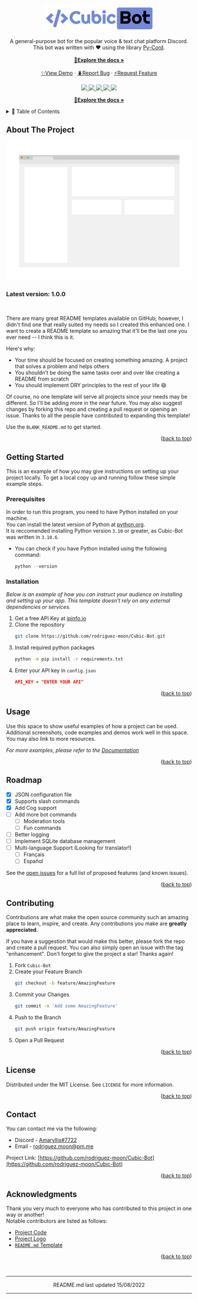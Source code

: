<!--
README template credit:
https://github.com/othneildrew/Best-README-Template
-->

<a name="readme-top"></a>



<!-- PROJECT LOGO -->
<br />
<div align="center">
  <a href="https://github.com/rodriguez-moon/Cubic-Bot">
    <img src="images/logo.png" alt="Logo">
  </a>

  <p align="center">
    A general-purpose bot for the popular voice &amp; text chat platform Discord.
    <br />
    This bot was written with ❤️ using the library <a href="https://pycord.dev/">Py-Cord</a>.
    <br></br>
    <a href="./docs/DOCS.md"><strong>📄Explore the docs »</strong></a>
    <br></br>
    <a href="https://github.com/rodriguez-moon/Cubic-Bot">✨View Demo</a>
    ·
    <a href="https://github.com/rodriguez-moon/Cubic-Bot/issues">🪲Report Bug</a>
    ·
    <a href="https://github.com/rodriguez-moon/Cubic-Bot/issues">⚡Request Feature</a>
    <br></br>
	<a href=https://github.com/rodriguez-moon/Cubic-Bot/graphs/contributors> 
        <img src=https://img.shields.io/github/contributors/rodriguez-moon/Cubic-Bot.svg> 
    </a>
	<a href="https://github.com/rodriguez-moon/Cubic-Bot/network/members"> 
        <img src="https://img.shields.io/github/forks/rodriguez-moon/Cubic-Bot.svg"> 
    </a>
    <a href="https://github.com/rodriguez-moon/Cubic-Bot/stargazers"> 
        <img src="https://img.shields.io/github/stars/rodriguez-moon/Cubic-Bot.svg?color=yellow"> 
    </a>
    <a href="https://github.com/rodriguez-moon/Cubic-Bot/issues">
        <img src="https://img.shields.io/github/issues/rodriguez-moon/Cubic-Bot.svg"> 
    </a>
    <a href="https://github.com/rodriguez-moon/Cubic-Bot/blob/master/LICENSE"> 
        <img src="https://img.shields.io/github/license/rodriguez-moon/Cubic-Bot.svg"> 
    </a>
  </p>

  <!--
  <h3 align="center">Cubic-Bot</h3>
  -->
  [📄**Explore the docs »**](./docs/DOCS.md)


</div>



<!-- TABLE OF CONTENTS -->
<details>
  <summary>🔗 Table of Contents</summary>
  <ol>
    <li>
      <a href="#about-the-project">About The Project</a>
    </li>
    <li>
      <a href="#getting-started">Getting Started</a>
      <ul>
        <li><a href="#prerequisites">Prerequisites</a></li>
        <li><a href="#installation">Installation</a></li>
      </ul>
    </li>
    <li><a href="#usage">Usage</a></li>
    <li><a href="#roadmap">Roadmap</a></li>
    <li><a href="#contributing">Contributing</a></li>
    <li><a href="#license">License</a></li>
    <li><a href="#contact">Contact</a></li>
    <li><a href="#acknowledgments">Acknowledgments</a></li>
  </ol>
</details>



<!-- ABOUT THE PROJECT -->
## About The Project
[project-screenshot]: images/screenshot.png
[![Cubic Bot Screenshot][project-screenshot]](https://example.com)

<h3>
    Latest version: 1.0.0
</h3>
<br />

There are many great README templates available on GitHub; however, I didn't find one that really suited my needs so I created this enhanced one. I want to create a README template so amazing that it'll be the last one you ever need -- I think this is it.

Here's why:
* Your time should be focused on creating something amazing. A project that solves a problem and helps others
* You shouldn't be doing the same tasks over and over like creating a README from scratch
* You should implement DRY principles to the rest of your life :smile:

Of course, no one template will serve all projects since your needs may be different. So I'll be adding more in the near future. You may also suggest changes by forking this repo and creating a pull request or opening an issue. Thanks to all the people have contributed to expanding this template!

Use the `BLANK_README.md` to get started.

<p align="right">(<a href="#readme-top">back to top</a>)</p>


<!-- GETTING STARTED -->
## Getting Started

This is an example of how you may give instructions on setting up your project locally.
To get a local copy up and running follow these simple example steps.

### Prerequisites

In order to run this program, you need to have Python installed on your machine.
<br />
You can install the latest version of Python at [python.org](https://www.python.org/downloads/).
<br />
It is reccomended installing Python version `3.10` or greater, as Cubic-Bot was written in `3.10.6`.


* You can check if you have Python installed using the following command:
    ```python
    python --version
    ```


### Installation

_Below is an example of how you can instruct your audience on installing and setting up your app. This template doesn't rely on any external dependencies or services._

1. Get a free API Key at [ipinfo.io](https://ipinfo.io/signup)
2. Clone the repository
   ```sh
   git clone https://github.com/rodriguez-moon/Cubic-Bot.git
   ```
3. Install required python packages
   ```sh
   python -m pip install -r requirements.txt
   ```
4. Enter your API key in `config.json`
   ```json
   API_KEY = "ENTER YOUR API"
   ```

<p align="right">(<a href="#readme-top">back to top</a>)</p>



<!-- USAGE EXAMPLES -->
## Usage

Use this space to show useful examples of how a project can be used. Additional screenshots, code examples and demos work well in this space. You may also link to more resources.

_For more examples, please refer to the [Documentation](https://example.com)_

<p align="right">(<a href="#readme-top">back to top</a>)</p>



<!-- ROADMAP -->
## Roadmap
- [x] JSON configuration file
- [x] Supports slash commands
- [x] Add Cog support
- [ ] Add more bot commands
    - [ ] Moderation tools
    - [ ] Fun commands
- [ ] Better logging
- [ ] Implement SQLite database management
- [ ] Multi-language Support (Looking for translator!)
    - [ ] Français
    - [ ] Español

See the [open issues](https://github.com/rodriguez-moon/Cubic-Bot/issues) for a full list of proposed features (and known issues).

<p align="right">(<a href="#readme-top">back to top</a>)</p>



<!-- CONTRIBUTING -->
## Contributing

Contributions are what make the open source community such an amazing place to learn, inspire, and create. Any contributions you make are **greatly appreciated**.

If you have a suggestion that would make this better, please fork the repo and create a pull request. You can also simply open an issue with the tag "enhancement".
Don't forget to give the project a star! Thanks again!

1. Fork `Cubic-Bot`
2. Create your Feature Branch <br />
    ```sh
    git checkout -b feature/AmazingFeature
    ```
3. Commit your Changes <br />
    ```sh
    git commit -m 'Add some AmazingFeature'
    ```
4. Push to the Branch <br />
    ```sh
    git push origin feature/AmazingFeature
    ```
5. Open a Pull Request

<p align="right">(<a href="#readme-top">back to top</a>)</p>



<!-- LICENSE -->
## License

Distributed under the MIT License. See `LICENSE` for more information.

<p align="right">(<a href="#readme-top">back to top</a>)</p>



<!-- CONTACT -->
## Contact

You can contact me via the following:
* Discord - [Amaryllis#7722](https://discord.com/users/692414570106585239)
* Email - [rodriguez.moon@pm.me](mailto:rodriguez.moon@pm.me)

Project Link: [https://github.com/rodriguez-moon/Cubic-Bot](https://github.com/rodriguez-moon/Cubic-Bot)

<p align="right">(<a href="#readme-top">back to top</a>)</p>



<!-- ACKNOWLEDGMENTS -->
## Acknowledgments

Thank you very much to everyone who has contributed to this project in one way or another!
<br />
Notable contributors are listed as follows:

* [Project Code](https://github.com/rodriguez-moon)
* [Project Logo](https://github.com/creecros/simple_logo_gen)
* [`README.md` Template](https://github.com/othneildrew/Best-README-Template)

<p align="right">(<a href="#readme-top">back to top</a>)</p>

<br/>

----

<p align="center">
README.md last updated 15/08/2022
</p>

----

